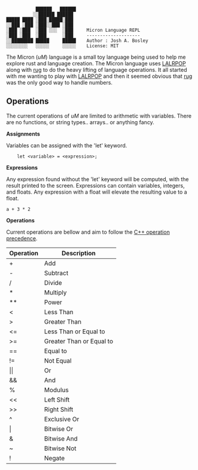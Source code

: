 ```
           ██████   ██████   
          ░░██████ ██████    
█████ ████ ░███░█████░███    
░░███ ░███ ░███░░███ ░███    
░███ ░███  ░███ ░░░  ░███     Micron Language REPL  
░███ ░███  ░███      ░███     --------------------  
░░████████ █████     █████    Author : Josh A. Bosley
░░░░░░░░   ░░░░░     ░░░░░    License: MIT          
```

The Micron (*uM*) language is a small toy language being used to help me explore rust and language creation. The Micron language uses [LALRPOP](https://github.com/lalrpop/lalrpop) along with [rug](https://gitlab.com/tspiteri/rug) to do the heavy lifting of language operations. It all started with me wanting to play with [LALRPOP](https://github.com/lalrpop/lalrpop) and then it seemed obvious that [rug](https://gitlab.com/tspiteri/rug) was the only good way to handle numbers. 

## Operations 

The current operations of *uM* are limited to arithmetic with variables. There are no functions, or string types.. arrays.. or anything fancy.

**Assignments**

Variables can be assigned with the 'let' keyword. 

```
    let <variable> = <expression>;
```

**Expressions**

Any expression found without the 'let' keyword will be computed, with the result printed to the screen. Expressions can contain variables, integers, and floats. Any expression with a float will elevate the resulting value to a float. 

```
a + 3 * 2
```

**Operations**

Current operations are bellow and aim to follow the [C++ operation precedence](https://en.cppreference.com/w/cpp/language/operator_precedence).

| Operation | Description
|--         |--         
|    +      |    Add
|    -      |    Subtract
|    /      |    Divide
|    *      |    Multiply
|   **      |    Power
|   <       |    Less Than
|   >       |    Greater Than
|   <=      |    Less Than or Equal to
|   >=      |    Greater Than or Equal to
|   ==      |    Equal to
|   !=      |    Not Equal
|  \|\|     |    Or
|  &&       |    And
|   %       |    Modulus
|   <<      |    Left Shift
|   >>      |    Right Shift
|   ^       |    Exclusive Or
|   \|      |    Bitwise Or
|   &       |    Bitwise And
|   ~       |    Bitwise Not
|   !       |    Negate